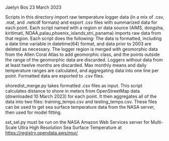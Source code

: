Jaelyn Bos
23 March 2023

Scripts in this directory import raw temperature logger data (in a mix of .csv, .mat, and .netcdf formats) and export .csv files with summarized data for each point. 
Each script named with a region or data source (AIMS, dongsha, kiritimati, NOAA,palau,phoenix\_islands,stri\_panama) imports raw data from that region. Each script does the following:
    The data is formatted, including a date time variable in datetime(64) format, and data prior to 2003 are deleted as necessary. 
    The logger region is merged with geomorphic data from the Allen Coral Atlas to add geomorphic class, and the points outside the range of the geomorphic data are discarded. 
    Loggers without data from at least twelve months are discarded. 
    Max monthly means and daily temperature ranges are calculated, and aggregating data into one line per point. 
    Formatted data are exported to .csv files.
    
shoredist_merge.py takes formatted .csv files as input. This script calculates distance to shore in meters from OpenStreetMap data (downloaded 10 March 2023) for each point. 
It then aggregates all of the data into two files: training\_temps.csv and testing\_temps.csv. These files can be used to get sea surface temperature data from the NASA server, then used for model fitting.

sst_sel.py must be run on the NASA Amazon Web Services server for Multi-Scale Ultra High Resolution Sea Surface Temperature at https://registry.opendata.aws/mur/